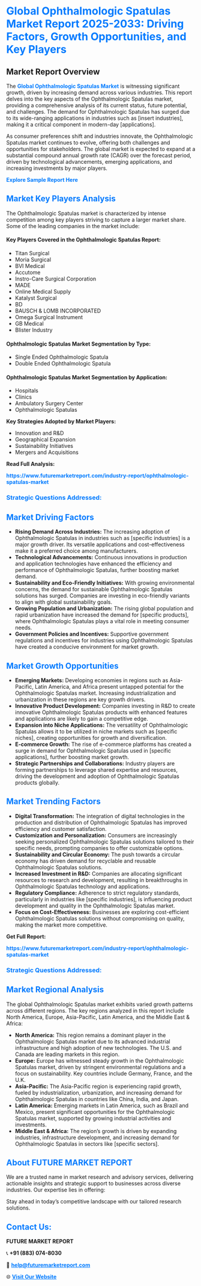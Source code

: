 <h1 style="color: #007BFF;">Global Ophthalmologic Spatulas Market Report 2025-2033: Driving Factors, Growth Opportunities, and Key Players</h1>

<section id="overview">
<h2>Market Report Overview</h2>
<p>The <a href="https://www.futuremarketreport.com/industry-report/ophthalmologic-spatulas-market" style="color: #007BFF; text-decoration: none;"><strong>Global Ophthalmologic Spatulas Market</strong></a> is witnessing significant growth, driven by increasing demand across various industries. This report delves into the key aspects of the Ophthalmologic Spatulas market, providing a comprehensive analysis of its current status, future potential, and challenges. The demand for Ophthalmologic Spatulas has surged due to its wide-ranging applications in industries such as [insert industries], making it a critical component in modern-day [applications].</p>
<p>As consumer preferences shift and industries innovate, the Ophthalmologic Spatulas market continues to evolve, offering both challenges and opportunities for stakeholders. The global market is expected to expand at a substantial compound annual growth rate (CAGR) over the forecast period, driven by technological advancements, emerging applications, and increasing investments by major players.</p>
</section>

<section id="overview">
<p><a href="https://www.futuremarketreport.com/request-sample/reportId=126866" style="color: #007BFF; text-decoration: none;"><strong>Explore Sample Report Here</strong></a></p>
</section>

<section id="key-players">
<h2 style="color: #007BFF;">Market Key Players Analysis</h2>
<p>The Ophthalmologic Spatulas market is characterized by intense competition among key players striving to capture a larger market share. Some of the leading companies in the market include:</p>
<h4>Key Players Covered in the Ophthalmologic Spatulas Report:</h4>
<ul><li>Titan Surgical</li><li>Moria Surgical</li><li>BVI Medical</li><li>Accutome</li><li>Instro-Care Surgical Corporation</li><li>MADE</li><li>Online Medical Supply</li><li>Katalyst Surgical</li><li>BD</li><li>BAUSCH &amp; LOMB INCORPORATED</li><li>Omega Surgical Instrument</li><li>GB Medical</li><li>Blister Industry</li></ul>
<h4>Ophthalmologic Spatulas Market Segmentation by Type:</h4>
<ul><li>Single Ended Ophthalmologic Spatula</li><li>Double Ended Ophthalmologic Spatula</li></ul>

<h4>Ophthalmologic Spatulas Market Segmentation by Application:</h4>
<ul><li>Hospitals</li><li>Clinics</li><li>Ambulatory Surgery Center</li><li>Ophthalmologic Spatulas</li></ul>
<p><strong>Key Strategies Adopted by Market Players:</strong></p>
<ul>
<li>Innovation and R&D</li>
<li>Geographical Expansion</li>
<li>Sustainability Initiatives</li>
<li>Mergers and Acquisitions</li>
</ul>
</section>

<section>
<p><strong>Read Full Analysis: </strong></p><a href="https://www.futuremarketreport.com/industry-report/ophthalmologic-spatulas-market" style="color: #007BFF; text-decoration: none;"><strong>https://www.futuremarketreport.com/industry-report/ophthalmologic-spatulas-market</strong></a>
<h3 style="color: #007BFF;">Strategic Questions Addressed:</h3>
</section>

<section id="driving-factors">
<h2 style="color: #007BFF;">Market Driving Factors</h2>
<ul>
<li><strong>Rising Demand Across Industries:</strong> The increasing adoption of Ophthalmologic Spatulas in industries such as [specific industries] is a major growth driver. Its versatile applications and cost-effectiveness make it a preferred choice among manufacturers.</li>
<li><strong>Technological Advancements:</strong> Continuous innovations in production and application technologies have enhanced the efficiency and performance of Ophthalmologic Spatulas, further boosting market demand.</li>
<li><strong>Sustainability and Eco-Friendly Initiatives:</strong> With growing environmental concerns, the demand for sustainable Ophthalmologic Spatulas solutions has surged. Companies are investing in eco-friendly variants to align with global sustainability goals.</li>
<li><strong>Growing Population and Urbanization:</strong> The rising global population and rapid urbanization have increased the demand for [specific products], where Ophthalmologic Spatulas plays a vital role in meeting consumer needs.</li>
<li><strong>Government Policies and Incentives:</strong> Supportive government regulations and incentives for industries using Ophthalmologic Spatulas have created a conducive environment for market growth.</li>
</ul>
</section>

<section id="growth-opportunities">
<h2 style="color: #007BFF;">Market Growth Opportunities</h2>
<ul>
<li><strong>Emerging Markets:</strong> Developing economies in regions such as Asia-Pacific, Latin America, and Africa present untapped potential for the Ophthalmologic Spatulas market. Increasing industrialization and urbanization in these regions are key growth drivers.</li>
<li><strong>Innovative Product Development:</strong> Companies investing in R&D to create innovative Ophthalmologic Spatulas products with enhanced features and applications are likely to gain a competitive edge.</li>
<li><strong>Expansion into Niche Applications:</strong> The versatility of Ophthalmologic Spatulas allows it to be utilized in niche markets such as [specific niches], creating opportunities for growth and diversification.</li>
<li><strong>E-commerce Growth:</strong> The rise of e-commerce platforms has created a surge in demand for Ophthalmologic Spatulas used in [specific applications], further boosting market growth.</li>
<li><strong>Strategic Partnerships and Collaborations:</strong> Industry players are forming partnerships to leverage shared expertise and resources, driving the development and adoption of Ophthalmologic Spatulas products globally.</li>
</ul>
</section>

<section id="trending-factors">
<h2 style="color: #007BFF;">Market Trending Factors</h2>
<ul>
<li><strong>Digital Transformation:</strong> The integration of digital technologies in the production and distribution of Ophthalmologic Spatulas has improved efficiency and customer satisfaction.</li>
<li><strong>Customization and Personalization:</strong> Consumers are increasingly seeking personalized Ophthalmologic Spatulas solutions tailored to their specific needs, prompting companies to offer customizable options.</li>
<li><strong>Sustainability and Circular Economy:</strong> The push towards a circular economy has driven demand for recyclable and reusable Ophthalmologic Spatulas solutions.</li>
<li><strong>Increased Investment in R&D:</strong> Companies are allocating significant resources to research and development, resulting in breakthroughs in Ophthalmologic Spatulas technology and applications.</li>
<li><strong>Regulatory Compliance:</strong> Adherence to strict regulatory standards, particularly in industries like [specific industries], is influencing product development and quality in the Ophthalmologic Spatulas market.</li>
<li><strong>Focus on Cost-Effectiveness:</strong> Businesses are exploring cost-efficient Ophthalmologic Spatulas solutions without compromising on quality, making the market more competitive.</li>
</ul>
</section>

<section>
<p><strong>Get Full Report: </strong></p><a href="https://www.futuremarketreport.com/industry-report/ophthalmologic-spatulas-market" style="color: #007BFF; text-decoration: none;"><strong>https://www.futuremarketreport.com/industry-report/ophthalmologic-spatulas-market</strong></a>
<h3 style="color: #007BFF;">Strategic Questions Addressed:</h3>
</section>


<section id="regional-analysis">
<h2 style="color: #007BFF;">Market Regional Analysis</h2>
<p>The global Ophthalmologic Spatulas market exhibits varied growth patterns across different regions. The key regions analyzed in this report include North America, Europe, Asia-Pacific, Latin America, and the Middle East & Africa:</p>
<ul>
<li><strong>North America:</strong> This region remains a dominant player in the Ophthalmologic Spatulas market due to its advanced industrial infrastructure and high adoption of new technologies. The U.S. and Canada are leading markets in this region.</li>
<li><strong>Europe:</strong> Europe has witnessed steady growth in the Ophthalmologic Spatulas market, driven by stringent environmental regulations and a focus on sustainability. Key countries include Germany, France, and the U.K.</li>
<li><strong>Asia-Pacific:</strong> The Asia-Pacific region is experiencing rapid growth, fueled by industrialization, urbanization, and increasing demand for Ophthalmologic Spatulas in countries like China, India, and Japan.</li>
<li><strong>Latin America:</strong> Emerging markets in Latin America, such as Brazil and Mexico, present significant opportunities for the Ophthalmologic Spatulas market, supported by growing industrial activities and investments.</li>
<li><strong>Middle East & Africa:</strong> The region’s growth is driven by expanding industries, infrastructure development, and increasing demand for Ophthalmologic Spatulas in sectors like [specific sectors].</li>
</ul>
</section>

<footer>
<h2 style="color: #007BFF;">About FUTURE MARKET REPORT</h2>
<p>We are a trusted name in market research and advisory services, delivering actionable insights and strategic support to businesses across diverse industries. Our expertise lies in offering:</p>

<p>Stay ahead in today’s competitive landscape with our tailored research solutions.</p>

<h2 style="color: #007BFF;">Contact Us:</h2>
<p><strong>FUTURE MARKET REPORT</strong></p>
<p>📞 <strong>+91 (883) 074-8030</strong></p>
<p>📧 <strong><a href="mailto:help@futuremarketreport.com" style="color: #007BFF;">help@futuremarketreport.com</a></strong></p>
<p>🌐 <strong><a href="https://www.futuremarketreport.com/" style="color: #007BFF;">Visit Our Website</a></strong></p>
</footer>